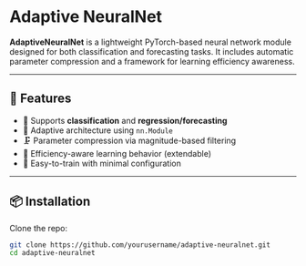 # Adaptive NeuralNet

**AdaptiveNeuralNet** is a lightweight PyTorch-based neural network module designed for both classification and forecasting tasks. It includes automatic parameter compression and a framework for learning efficiency awareness.

---

## 🚀 Features

- 🔁 Supports **classification** and **regression/forecasting**
- 🧠 Adaptive architecture using `nn.Module`
- 🗜️ Parameter compression via magnitude-based filtering
- 🎯 Efficiency-aware learning behavior (extendable)
- 🧪 Easy-to-train with minimal configuration

---

## 📦 Installation

Clone the repo:

```bash
git clone https://github.com/yourusername/adaptive-neuralnet.git
cd adaptive-neuralnet
